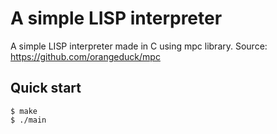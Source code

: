 # A simple LISP interpreter
A simple LISP interpreter made in C using mpc library.
Source: https://github.com/orangeduck/mpc

## Quick start
```console
$ make
$ ./main
```
